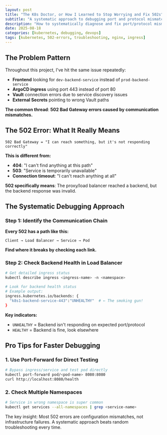 ```yaml
---
layout: post
title: "The K8s Doctor, or How I Learned to Stop Worrying and Fix 502s"
subtitle: "A systematic approach to debugging port and protocol mismatches"
description: "How to systematically diagnose and fix port/protocol mismatches in Kubernetes"
date: 2025-08-18
categories: [kubernetes, debugging, devops]
tags: [kubernetes, 502-errors, troubleshooting, nginx, ingress]
---
```


## The Problem Pattern

Throughout this project, I've hit the same issue repeatedly:
- **Frontend** looking for `dev-backend-service` instead of `prod-backend-service`
- **ArgoCD ingress** using port 443 instead of port 80
- **Vault** connection errors due to service discovery issues
- **External Secrets** pointing to wrong Vault paths

**The common thread**: **502 Bad Gateway errors caused by communication mismatches.**

## The 502 Error: What It Really Means

```
502 Bad Gateway = "I can reach something, but it's not responding correctly"
```

**This is different from:**
- **404**: "I can't find anything at this path"
- **503**: "Service is temporarily unavailable"  
- **Connection timeout**: "I can't reach anything at all"

**502 specifically means**: The proxy/load balancer reached a backend, but the backend response was invalid.

## The Systematic Debugging Approach

### Step 1: Identify the Communication Chain

**Every 502 has a path like this:**
```
Client → Load Balancer → Service → Pod
```

**Find where it breaks by checking each link.**

### Step 2: Check Backend Health in Load Balancer

```bash
# Get detailed ingress status
kubectl describe ingress <ingress-name> -n <namespace>

# Look for backend health status
# Example output:
ingress.kubernetes.io/backends: {
  "k8s1-backend-service-443":"UNHEALTHY"  # ← The smoking gun!
}
```

**Key indicators:**
- `UNHEALTHY` = Backend isn't responding on expected port/protocol
- `HEALTHY` = Backend is fine, look elsewhere

## Pro Tips for Faster Debugging

### 1. **Use Port-Forward for Direct Testing**
```bash
# Bypass ingress/service and test pod directly
kubectl port-forward pod/<pod-name> 8080:8080
curl http://localhost:8080/health
```

### 2. **Check Multiple Namespaces**
```bash
# Service in wrong namespace is super common
kubectl get services --all-namespaces | grep <service-name>
```

The key insight: Most 502 errors are configuration mismatches, not infrastructure failures. A systematic approach beats random troubleshooting every time.
